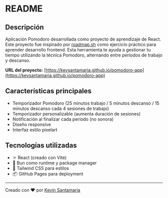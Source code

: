 # README

## Descripción
Aplicación Pomodoro desarrollada como proyecto de aprendizaje de React. Este proyecto fue inspirado por [roadmap.sh](https://roadmap.sh/projects/pomodoro-timer) como ejercicio práctico para aprender desarrollo frontend. Esta herramienta te ayuda a gestionar tu tiempo utilizando la técnica Pomodoro, alternando entre períodos de trabajo y descanso.

**URL del proyecto:** [https://kevsantamaria.github.io/pomodoro-app](https://kevsantamaria.github.io/pomodoro-app)

## Características principales
- Temporizador Pomodoro (25 minutos trabajo / 5 minutos descanso / 15 minutos descanso cada 4 sesiones de trabajo)
- Temporizador personalizable (aumenta duración de sesiones)
- Notificación al finalizar cada período (no sonora)
- Diseño responsive
- Interfaz estilo pixelart

## Tecnologías utilizadas
- ⚛️ React (creado con Vite)
- 🚀 Bun como runtime y package manager
- 🎨 Tailwind CSS para estilos
- 📦 GitHub Pages para deployment

---

Creado con ❤️ por [Kevin Santamaria](https://github.com/kevsantamaria)
